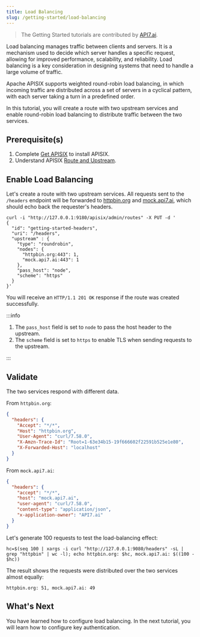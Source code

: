 ```yaml
---
title: Load Balancing
slug: /getting-started/load-balancing
---
```


<head>
  <link rel="canonical" href="https://docs.api7.ai/apisix/getting-started/load-balancing" />
</head>

> The Getting Started tutorials are contributed by [API7.ai](https://api7.ai/).

Load balancing manages traffic between clients and servers. It is a mechanism used to decide which server handles a specific request, allowing for improved performance, scalability, and reliability. Load balancing is a key consideration in designing systems that need to handle a large volume of traffic.

Apache APISIX supports weighted round-robin load balancing, in which incoming traffic are distributed across a set of servers in a cyclical pattern, with each server taking a turn in a predefined order.

In this tutorial, you will create a route with two upstream services and enable round-robin load balancing to distribute traffic between the two services.

## Prerequisite(s)

1. Complete [Get APISIX](./README.md) to install APISIX.
2. Understand APISIX [Route and Upstream](./configure-routes.md).

## Enable Load Balancing

Let's create a route with two upstream services. All requests sent to the `/headers` endpoint will be forwarded to [httpbin.org](https://httpbin.org/headers) and [mock.api7.ai](https://mock.api7.ai/headers), which should echo back the requester's headers.

```shell
curl -i "http://127.0.0.1:9180/apisix/admin/routes" -X PUT -d '
{
  "id": "getting-started-headers",
  "uri": "/headers",
  "upstream" : {
    "type": "roundrobin",
    "nodes": {
      "httpbin.org:443": 1,
      "mock.api7.ai:443": 1
    },
    "pass_host": "node",
    "scheme": "https"
  }
}'
```

You will receive an `HTTP/1.1 201 OK` response if the route was created successfully.

:::info

1. The `pass_host` field is set to `node` to pass the host header to the upstream.
2. The `scheme` field is set to `https` to enable TLS when sending requests to the upstream.

:::

## Validate

The two services respond with different data.

From `httpbin.org`:

```json
{
  "headers": {
    "Accept": "*/*",
    "Host": "httpbin.org",
    "User-Agent": "curl/7.58.0",
    "X-Amzn-Trace-Id": "Root=1-63e34b15-19f666602f22591b525e1e80",
    "X-Forwarded-Host": "localhost"
  }
}
```

From `mock.api7.ai`:

```json
{
  "headers": {
    "accept": "*/*",
    "host": "mock.api7.ai",
    "user-agent": "curl/7.58.0",
    "content-type": "application/json",
    "x-application-owner": "API7.ai"
  }
}
```

Let's generate 100 requests to test the load-balancing effect:

```shell
hc=$(seq 100 | xargs -i curl "http://127.0.0.1:9080/headers" -sL | grep "httpbin" | wc -l); echo httpbin.org: $hc, mock.api7.ai: $((100 - $hc))
```

The result shows the requests were distributed over the two services almost equally:

```text
httpbin.org: 51, mock.api7.ai: 49
```

## What's Next

You have learned how to configure load balancing. In the next tutorial, you will learn how to configure key authentication.
